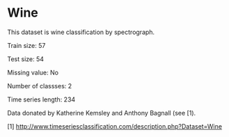 # Wine

This dataset is wine classification by spectrograph.

Train size: 57

Test size: 54

Missing value: No

Number of classses: 2

Time series length: 234

Data donated by Katherine Kemsley and Anthony Bagnall (see [1).

[1] http://www.timeseriesclassification.com/description.php?Dataset=Wine